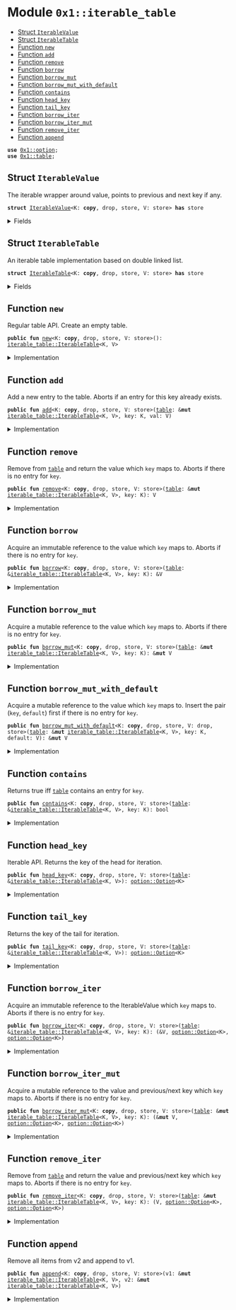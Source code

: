 
<a name="0x1_iterable_table"></a>

# Module `0x1::iterable_table`



-  [Struct `IterableValue`](#0x1_iterable_table_IterableValue)
-  [Struct `IterableTable`](#0x1_iterable_table_IterableTable)
-  [Function `new`](#0x1_iterable_table_new)
-  [Function `add`](#0x1_iterable_table_add)
-  [Function `remove`](#0x1_iterable_table_remove)
-  [Function `borrow`](#0x1_iterable_table_borrow)
-  [Function `borrow_mut`](#0x1_iterable_table_borrow_mut)
-  [Function `borrow_mut_with_default`](#0x1_iterable_table_borrow_mut_with_default)
-  [Function `contains`](#0x1_iterable_table_contains)
-  [Function `head_key`](#0x1_iterable_table_head_key)
-  [Function `tail_key`](#0x1_iterable_table_tail_key)
-  [Function `borrow_iter`](#0x1_iterable_table_borrow_iter)
-  [Function `borrow_iter_mut`](#0x1_iterable_table_borrow_iter_mut)
-  [Function `remove_iter`](#0x1_iterable_table_remove_iter)
-  [Function `append`](#0x1_iterable_table_append)


<pre><code><b>use</b> <a href="../../move-stdlib/doc/option.md#0x1_option">0x1::option</a>;
<b>use</b> <a href="table.md#0x1_table">0x1::table</a>;
</code></pre>



<a name="0x1_iterable_table_IterableValue"></a>

## Struct `IterableValue`

The iterable wrapper around value, points to previous and next key if any.


<pre><code><b>struct</b> <a href="iterable_table.md#0x1_iterable_table_IterableValue">IterableValue</a>&lt;K: <b>copy</b>, drop, store, V: store&gt; <b>has</b> store
</code></pre>



<details>
<summary>Fields</summary>


<dl>
<dt>
<code>val: V</code>
</dt>
<dd>

</dd>
<dt>
<code>prev: <a href="../../move-stdlib/doc/option.md#0x1_option_Option">option::Option</a>&lt;K&gt;</code>
</dt>
<dd>

</dd>
<dt>
<code>next: <a href="../../move-stdlib/doc/option.md#0x1_option_Option">option::Option</a>&lt;K&gt;</code>
</dt>
<dd>

</dd>
</dl>


</details>

<a name="0x1_iterable_table_IterableTable"></a>

## Struct `IterableTable`

An iterable table implementation based on double linked list.


<pre><code><b>struct</b> <a href="iterable_table.md#0x1_iterable_table_IterableTable">IterableTable</a>&lt;K: <b>copy</b>, drop, store, V: store&gt; <b>has</b> store
</code></pre>



<details>
<summary>Fields</summary>


<dl>
<dt>
<code>inner: <a href="table.md#0x1_table_Table">table::Table</a>&lt;K, <a href="iterable_table.md#0x1_iterable_table_IterableValue">iterable_table::IterableValue</a>&lt;K, V&gt;&gt;</code>
</dt>
<dd>

</dd>
<dt>
<code>head: <a href="../../move-stdlib/doc/option.md#0x1_option_Option">option::Option</a>&lt;K&gt;</code>
</dt>
<dd>

</dd>
<dt>
<code>tail: <a href="../../move-stdlib/doc/option.md#0x1_option_Option">option::Option</a>&lt;K&gt;</code>
</dt>
<dd>

</dd>
</dl>


</details>

<a name="0x1_iterable_table_new"></a>

## Function `new`

Regular table API.
Create an empty table.


<pre><code><b>public</b> <b>fun</b> <a href="iterable_table.md#0x1_iterable_table_new">new</a>&lt;K: <b>copy</b>, drop, store, V: store&gt;(): <a href="iterable_table.md#0x1_iterable_table_IterableTable">iterable_table::IterableTable</a>&lt;K, V&gt;
</code></pre>



<details>
<summary>Implementation</summary>


<pre><code><b>public</b> <b>fun</b> <a href="iterable_table.md#0x1_iterable_table_new">new</a>&lt;K: <b>copy</b> + store + drop, V: store&gt;(): <a href="iterable_table.md#0x1_iterable_table_IterableTable">IterableTable</a>&lt;K, V&gt; {
    <a href="iterable_table.md#0x1_iterable_table_IterableTable">IterableTable</a> {
        inner: <a href="table.md#0x1_table_new">table::new</a>(),
        head: <a href="../../move-stdlib/doc/option.md#0x1_option_none">option::none</a>(),
        tail: <a href="../../move-stdlib/doc/option.md#0x1_option_none">option::none</a>(),
    }
}
</code></pre>



</details>

<a name="0x1_iterable_table_add"></a>

## Function `add`

Add a new entry to the table. Aborts if an entry for this
key already exists.


<pre><code><b>public</b> <b>fun</b> <a href="iterable_table.md#0x1_iterable_table_add">add</a>&lt;K: <b>copy</b>, drop, store, V: store&gt;(<a href="table.md#0x1_table">table</a>: &<b>mut</b> <a href="iterable_table.md#0x1_iterable_table_IterableTable">iterable_table::IterableTable</a>&lt;K, V&gt;, key: K, val: V)
</code></pre>



<details>
<summary>Implementation</summary>


<pre><code><b>public</b> <b>fun</b> <a href="iterable_table.md#0x1_iterable_table_add">add</a>&lt;K: <b>copy</b> + store + drop, V: store&gt;(<a href="table.md#0x1_table">table</a>: &<b>mut</b> <a href="iterable_table.md#0x1_iterable_table_IterableTable">IterableTable</a>&lt;K, V&gt;, key: K, val: V) {
    <b>let</b> wrapped_value = <a href="iterable_table.md#0x1_iterable_table_IterableValue">IterableValue</a> {
        val,
        prev: <a href="table.md#0x1_table">table</a>.tail,
        next: <a href="../../move-stdlib/doc/option.md#0x1_option_none">option::none</a>(),
    };
    <a href="table.md#0x1_table_add">table::add</a>(&<b>mut</b> <a href="table.md#0x1_table">table</a>.inner, key, wrapped_value);
    <b>if</b> (<a href="../../move-stdlib/doc/option.md#0x1_option_is_some">option::is_some</a>(&<a href="table.md#0x1_table">table</a>.tail)) {
        <b>let</b> k = <a href="../../move-stdlib/doc/option.md#0x1_option_borrow">option::borrow</a>(&<a href="table.md#0x1_table">table</a>.tail);
        <a href="table.md#0x1_table_borrow_mut">table::borrow_mut</a>(&<b>mut</b> <a href="table.md#0x1_table">table</a>.inner, *k).next = <a href="../../move-stdlib/doc/option.md#0x1_option_some">option::some</a>(key);
    } <b>else</b> {
        <a href="table.md#0x1_table">table</a>.head = <a href="../../move-stdlib/doc/option.md#0x1_option_some">option::some</a>(key);
    };
    <a href="table.md#0x1_table">table</a>.tail = <a href="../../move-stdlib/doc/option.md#0x1_option_some">option::some</a>(key);
}
</code></pre>



</details>

<a name="0x1_iterable_table_remove"></a>

## Function `remove`

Remove from <code><a href="table.md#0x1_table">table</a></code> and return the value which <code>key</code> maps to.
Aborts if there is no entry for <code>key</code>.


<pre><code><b>public</b> <b>fun</b> <a href="iterable_table.md#0x1_iterable_table_remove">remove</a>&lt;K: <b>copy</b>, drop, store, V: store&gt;(<a href="table.md#0x1_table">table</a>: &<b>mut</b> <a href="iterable_table.md#0x1_iterable_table_IterableTable">iterable_table::IterableTable</a>&lt;K, V&gt;, key: K): V
</code></pre>



<details>
<summary>Implementation</summary>


<pre><code><b>public</b> <b>fun</b> <a href="iterable_table.md#0x1_iterable_table_remove">remove</a>&lt;K: <b>copy</b> + store + drop, V: store&gt;(<a href="table.md#0x1_table">table</a>: &<b>mut</b> <a href="iterable_table.md#0x1_iterable_table_IterableTable">IterableTable</a>&lt;K, V&gt;, key: K): V {
    <b>let</b> (val, _, _) = <a href="iterable_table.md#0x1_iterable_table_remove_iter">remove_iter</a>(<a href="table.md#0x1_table">table</a>, key);
    val
}
</code></pre>



</details>

<a name="0x1_iterable_table_borrow"></a>

## Function `borrow`

Acquire an immutable reference to the value which <code>key</code> maps to.
Aborts if there is no entry for <code>key</code>.


<pre><code><b>public</b> <b>fun</b> <a href="iterable_table.md#0x1_iterable_table_borrow">borrow</a>&lt;K: <b>copy</b>, drop, store, V: store&gt;(<a href="table.md#0x1_table">table</a>: &<a href="iterable_table.md#0x1_iterable_table_IterableTable">iterable_table::IterableTable</a>&lt;K, V&gt;, key: K): &V
</code></pre>



<details>
<summary>Implementation</summary>


<pre><code><b>public</b> <b>fun</b> <a href="iterable_table.md#0x1_iterable_table_borrow">borrow</a>&lt;K: <b>copy</b> + store + drop, V: store&gt;(<a href="table.md#0x1_table">table</a>: &<a href="iterable_table.md#0x1_iterable_table_IterableTable">IterableTable</a>&lt;K, V&gt;, key: K): &V {
    &<a href="table.md#0x1_table_borrow">table::borrow</a>(&<a href="table.md#0x1_table">table</a>.inner, key).val
}
</code></pre>



</details>

<a name="0x1_iterable_table_borrow_mut"></a>

## Function `borrow_mut`

Acquire a mutable reference to the value which <code>key</code> maps to.
Aborts if there is no entry for <code>key</code>.


<pre><code><b>public</b> <b>fun</b> <a href="iterable_table.md#0x1_iterable_table_borrow_mut">borrow_mut</a>&lt;K: <b>copy</b>, drop, store, V: store&gt;(<a href="table.md#0x1_table">table</a>: &<b>mut</b> <a href="iterable_table.md#0x1_iterable_table_IterableTable">iterable_table::IterableTable</a>&lt;K, V&gt;, key: K): &<b>mut</b> V
</code></pre>



<details>
<summary>Implementation</summary>


<pre><code><b>public</b> <b>fun</b> <a href="iterable_table.md#0x1_iterable_table_borrow_mut">borrow_mut</a>&lt;K: <b>copy</b> + store + drop, V: store&gt;(<a href="table.md#0x1_table">table</a>: &<b>mut</b> <a href="iterable_table.md#0x1_iterable_table_IterableTable">IterableTable</a>&lt;K, V&gt;, key: K): &<b>mut</b> V {
    &<b>mut</b> <a href="table.md#0x1_table_borrow_mut">table::borrow_mut</a>(&<b>mut</b> <a href="table.md#0x1_table">table</a>.inner, key).val
}
</code></pre>



</details>

<a name="0x1_iterable_table_borrow_mut_with_default"></a>

## Function `borrow_mut_with_default`

Acquire a mutable reference to the value which <code>key</code> maps to.
Insert the pair (<code>key</code>, <code>default</code>) first if there is no entry for <code>key</code>.


<pre><code><b>public</b> <b>fun</b> <a href="iterable_table.md#0x1_iterable_table_borrow_mut_with_default">borrow_mut_with_default</a>&lt;K: <b>copy</b>, drop, store, V: drop, store&gt;(<a href="table.md#0x1_table">table</a>: &<b>mut</b> <a href="iterable_table.md#0x1_iterable_table_IterableTable">iterable_table::IterableTable</a>&lt;K, V&gt;, key: K, default: V): &<b>mut</b> V
</code></pre>



<details>
<summary>Implementation</summary>


<pre><code><b>public</b> <b>fun</b> <a href="iterable_table.md#0x1_iterable_table_borrow_mut_with_default">borrow_mut_with_default</a>&lt;K: <b>copy</b> + store + drop, V: store + drop&gt;(<a href="table.md#0x1_table">table</a>: &<b>mut</b> <a href="iterable_table.md#0x1_iterable_table_IterableTable">IterableTable</a>&lt;K, V&gt;, key: K, default: V): &<b>mut</b> V {
    <b>if</b> (!<a href="iterable_table.md#0x1_iterable_table_contains">contains</a>(<a href="table.md#0x1_table">table</a>, key)) {
        <a href="iterable_table.md#0x1_iterable_table_add">add</a>(<a href="table.md#0x1_table">table</a>, key, default)
    };
    <a href="iterable_table.md#0x1_iterable_table_borrow_mut">borrow_mut</a>(<a href="table.md#0x1_table">table</a>, key)
}
</code></pre>



</details>

<a name="0x1_iterable_table_contains"></a>

## Function `contains`

Returns true iff <code><a href="table.md#0x1_table">table</a></code> contains an entry for <code>key</code>.


<pre><code><b>public</b> <b>fun</b> <a href="iterable_table.md#0x1_iterable_table_contains">contains</a>&lt;K: <b>copy</b>, drop, store, V: store&gt;(<a href="table.md#0x1_table">table</a>: &<a href="iterable_table.md#0x1_iterable_table_IterableTable">iterable_table::IterableTable</a>&lt;K, V&gt;, key: K): bool
</code></pre>



<details>
<summary>Implementation</summary>


<pre><code><b>public</b> <b>fun</b> <a href="iterable_table.md#0x1_iterable_table_contains">contains</a>&lt;K: <b>copy</b> + store + drop, V: store&gt;(<a href="table.md#0x1_table">table</a>: &<a href="iterable_table.md#0x1_iterable_table_IterableTable">IterableTable</a>&lt;K, V&gt;, key: K): bool {
    <a href="table.md#0x1_table_contains">table::contains</a>(&<a href="table.md#0x1_table">table</a>.inner, key)
}
</code></pre>



</details>

<a name="0x1_iterable_table_head_key"></a>

## Function `head_key`

Iterable API.
Returns the key of the head for iteration.


<pre><code><b>public</b> <b>fun</b> <a href="iterable_table.md#0x1_iterable_table_head_key">head_key</a>&lt;K: <b>copy</b>, drop, store, V: store&gt;(<a href="table.md#0x1_table">table</a>: &<a href="iterable_table.md#0x1_iterable_table_IterableTable">iterable_table::IterableTable</a>&lt;K, V&gt;): <a href="../../move-stdlib/doc/option.md#0x1_option_Option">option::Option</a>&lt;K&gt;
</code></pre>



<details>
<summary>Implementation</summary>


<pre><code><b>public</b> <b>fun</b> <a href="iterable_table.md#0x1_iterable_table_head_key">head_key</a>&lt;K: <b>copy</b> + store + drop, V: store&gt;(<a href="table.md#0x1_table">table</a>: &<a href="iterable_table.md#0x1_iterable_table_IterableTable">IterableTable</a>&lt;K, V&gt;): Option&lt;K&gt; {
    <a href="table.md#0x1_table">table</a>.head
}
</code></pre>



</details>

<a name="0x1_iterable_table_tail_key"></a>

## Function `tail_key`

Returns the key of the tail for iteration.


<pre><code><b>public</b> <b>fun</b> <a href="iterable_table.md#0x1_iterable_table_tail_key">tail_key</a>&lt;K: <b>copy</b>, drop, store, V: store&gt;(<a href="table.md#0x1_table">table</a>: &<a href="iterable_table.md#0x1_iterable_table_IterableTable">iterable_table::IterableTable</a>&lt;K, V&gt;): <a href="../../move-stdlib/doc/option.md#0x1_option_Option">option::Option</a>&lt;K&gt;
</code></pre>



<details>
<summary>Implementation</summary>


<pre><code><b>public</b> <b>fun</b> <a href="iterable_table.md#0x1_iterable_table_tail_key">tail_key</a>&lt;K: <b>copy</b> + store + drop, V: store&gt;(<a href="table.md#0x1_table">table</a>: &<a href="iterable_table.md#0x1_iterable_table_IterableTable">IterableTable</a>&lt;K, V&gt;): Option&lt;K&gt; {
    <a href="table.md#0x1_table">table</a>.tail
}
</code></pre>



</details>

<a name="0x1_iterable_table_borrow_iter"></a>

## Function `borrow_iter`

Acquire an immutable reference to the IterableValue which <code>key</code> maps to.
Aborts if there is no entry for <code>key</code>.


<pre><code><b>public</b> <b>fun</b> <a href="iterable_table.md#0x1_iterable_table_borrow_iter">borrow_iter</a>&lt;K: <b>copy</b>, drop, store, V: store&gt;(<a href="table.md#0x1_table">table</a>: &<a href="iterable_table.md#0x1_iterable_table_IterableTable">iterable_table::IterableTable</a>&lt;K, V&gt;, key: K): (&V, <a href="../../move-stdlib/doc/option.md#0x1_option_Option">option::Option</a>&lt;K&gt;, <a href="../../move-stdlib/doc/option.md#0x1_option_Option">option::Option</a>&lt;K&gt;)
</code></pre>



<details>
<summary>Implementation</summary>


<pre><code><b>public</b> <b>fun</b> <a href="iterable_table.md#0x1_iterable_table_borrow_iter">borrow_iter</a>&lt;K: <b>copy</b> + store + drop, V: store&gt;(<a href="table.md#0x1_table">table</a>: &<a href="iterable_table.md#0x1_iterable_table_IterableTable">IterableTable</a>&lt;K, V&gt;, key: K): (&V, Option&lt;K&gt;, Option&lt;K&gt;) {
    <b>let</b> v = <a href="table.md#0x1_table_borrow">table::borrow</a>(&<a href="table.md#0x1_table">table</a>.inner, key);
    (&v.val, v.prev, v.next)
}
</code></pre>



</details>

<a name="0x1_iterable_table_borrow_iter_mut"></a>

## Function `borrow_iter_mut`

Acquire a mutable reference to the value and previous/next key which <code>key</code> maps to.
Aborts if there is no entry for <code>key</code>.


<pre><code><b>public</b> <b>fun</b> <a href="iterable_table.md#0x1_iterable_table_borrow_iter_mut">borrow_iter_mut</a>&lt;K: <b>copy</b>, drop, store, V: store&gt;(<a href="table.md#0x1_table">table</a>: &<b>mut</b> <a href="iterable_table.md#0x1_iterable_table_IterableTable">iterable_table::IterableTable</a>&lt;K, V&gt;, key: K): (&<b>mut</b> V, <a href="../../move-stdlib/doc/option.md#0x1_option_Option">option::Option</a>&lt;K&gt;, <a href="../../move-stdlib/doc/option.md#0x1_option_Option">option::Option</a>&lt;K&gt;)
</code></pre>



<details>
<summary>Implementation</summary>


<pre><code><b>public</b> <b>fun</b> <a href="iterable_table.md#0x1_iterable_table_borrow_iter_mut">borrow_iter_mut</a>&lt;K: <b>copy</b> + store + drop, V: store&gt;(<a href="table.md#0x1_table">table</a>: &<b>mut</b> <a href="iterable_table.md#0x1_iterable_table_IterableTable">IterableTable</a>&lt;K, V&gt;, key: K): (&<b>mut</b> V, Option&lt;K&gt;, Option&lt;K&gt;) {
    <b>let</b> v = <a href="table.md#0x1_table_borrow_mut">table::borrow_mut</a>(&<b>mut</b> <a href="table.md#0x1_table">table</a>.inner, key);
    (&<b>mut</b> v.val, v.prev, v.next)
}
</code></pre>



</details>

<a name="0x1_iterable_table_remove_iter"></a>

## Function `remove_iter`

Remove from <code><a href="table.md#0x1_table">table</a></code> and return the value and previous/next key which <code>key</code> maps to.
Aborts if there is no entry for <code>key</code>.


<pre><code><b>public</b> <b>fun</b> <a href="iterable_table.md#0x1_iterable_table_remove_iter">remove_iter</a>&lt;K: <b>copy</b>, drop, store, V: store&gt;(<a href="table.md#0x1_table">table</a>: &<b>mut</b> <a href="iterable_table.md#0x1_iterable_table_IterableTable">iterable_table::IterableTable</a>&lt;K, V&gt;, key: K): (V, <a href="../../move-stdlib/doc/option.md#0x1_option_Option">option::Option</a>&lt;K&gt;, <a href="../../move-stdlib/doc/option.md#0x1_option_Option">option::Option</a>&lt;K&gt;)
</code></pre>



<details>
<summary>Implementation</summary>


<pre><code><b>public</b> <b>fun</b> <a href="iterable_table.md#0x1_iterable_table_remove_iter">remove_iter</a>&lt;K: <b>copy</b> + store + drop, V: store&gt;(<a href="table.md#0x1_table">table</a>: &<b>mut</b> <a href="iterable_table.md#0x1_iterable_table_IterableTable">IterableTable</a>&lt;K, V&gt;, key: K): (V, Option&lt;K&gt;, Option&lt;K&gt;) {
    <b>let</b> val = <a href="table.md#0x1_table_remove">table::remove</a>(&<b>mut</b> <a href="table.md#0x1_table">table</a>.inner, <b>copy</b> key);
    <b>if</b> (<a href="../../move-stdlib/doc/option.md#0x1_option_contains">option::contains</a>(&<a href="table.md#0x1_table">table</a>.tail, &key)) {
        <a href="table.md#0x1_table">table</a>.tail = val.prev;
    };
    <b>if</b> (<a href="../../move-stdlib/doc/option.md#0x1_option_contains">option::contains</a>(&<a href="table.md#0x1_table">table</a>.head, &key)) {
        <a href="table.md#0x1_table">table</a>.head = val.next;
    };
    <b>if</b> (<a href="../../move-stdlib/doc/option.md#0x1_option_is_some">option::is_some</a>(&val.prev)) {
        <b>let</b> key = <a href="../../move-stdlib/doc/option.md#0x1_option_borrow">option::borrow</a>(&val.prev);
        <a href="table.md#0x1_table_borrow_mut">table::borrow_mut</a>(&<b>mut</b> <a href="table.md#0x1_table">table</a>.inner, *key).next = val.next;
    };
    <b>if</b> (<a href="../../move-stdlib/doc/option.md#0x1_option_is_some">option::is_some</a>(&val.next)) {
        <b>let</b> key = <a href="../../move-stdlib/doc/option.md#0x1_option_borrow">option::borrow</a>(&val.next);
        <a href="table.md#0x1_table_borrow_mut">table::borrow_mut</a>(&<b>mut</b> <a href="table.md#0x1_table">table</a>.inner, *key).prev = val.prev;
    };
    <b>let</b> <a href="iterable_table.md#0x1_iterable_table_IterableValue">IterableValue</a> {val, prev, next} = val;
    (val, prev, next)
}
</code></pre>



</details>

<a name="0x1_iterable_table_append"></a>

## Function `append`

Remove all items from v2 and append to v1.


<pre><code><b>public</b> <b>fun</b> <a href="iterable_table.md#0x1_iterable_table_append">append</a>&lt;K: <b>copy</b>, drop, store, V: store&gt;(v1: &<b>mut</b> <a href="iterable_table.md#0x1_iterable_table_IterableTable">iterable_table::IterableTable</a>&lt;K, V&gt;, v2: &<b>mut</b> <a href="iterable_table.md#0x1_iterable_table_IterableTable">iterable_table::IterableTable</a>&lt;K, V&gt;)
</code></pre>



<details>
<summary>Implementation</summary>


<pre><code><b>public</b> <b>fun</b> <a href="iterable_table.md#0x1_iterable_table_append">append</a>&lt;K: <b>copy</b> + store + drop, V: store&gt;(v1: &<b>mut</b> <a href="iterable_table.md#0x1_iterable_table_IterableTable">IterableTable</a>&lt;K, V&gt;, v2: &<b>mut</b> <a href="iterable_table.md#0x1_iterable_table_IterableTable">IterableTable</a>&lt;K, V&gt;) {
    <b>let</b> key = <a href="iterable_table.md#0x1_iterable_table_head_key">head_key</a>(v2);
    <b>while</b> (<a href="../../move-stdlib/doc/option.md#0x1_option_is_some">option::is_some</a>(&key)) {
        <b>let</b> (val, _, next) = <a href="iterable_table.md#0x1_iterable_table_remove_iter">remove_iter</a>(v2, *<a href="../../move-stdlib/doc/option.md#0x1_option_borrow">option::borrow</a>(&key));
        <a href="iterable_table.md#0x1_iterable_table_add">add</a>(v1, *<a href="../../move-stdlib/doc/option.md#0x1_option_borrow">option::borrow</a>(&key), val);
        key = next;
    };
}
</code></pre>



</details>


[move-book]: https://move-language.github.io/move/introduction.html
